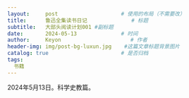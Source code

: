 ```yaml
---
layout:     post                    # 使用的布局（不需要改）
title:      鲁迅全集读书日记              # 标题 
subtitle:   大部头阅读计划001 #副标题
date:       2024-05-13              # 时间
author:     Keyon                      # 作者
header-img: img/post-bg-luxun.jpg    #这篇文章标题背景图片
catalog: true                       # 是否归档
tags:
  书籍
---
```


2024年5月13日。科学史教篇。